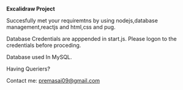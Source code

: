 **Excalidraw Project**


Succesfully met your requiremtns by using nodejs,database management,reactjs and html,css and pug.


Database Credentials are apppended in start.js. Please logon to the credentials before proceding.


Database used In MySQL.

Having Queriers?

Contact me: premasai09@gmail.com

